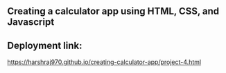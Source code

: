 ## Creating a calculator app using HTML, CSS, and Javascript 
## Deployment link:
https://harshraj970.github.io/creating-calculator-app/project-4.html
